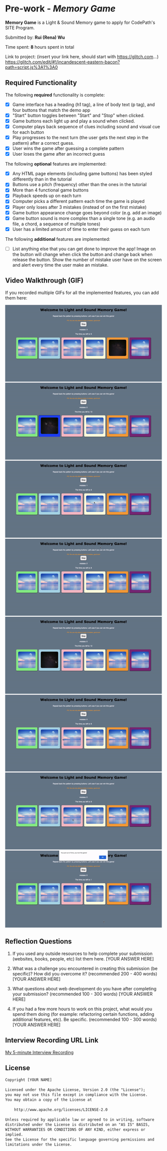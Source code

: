 # Pre-work - *Memory Game*

**Memory Game** is a Light & Sound Memory game to apply for CodePath's SITE Program. 

Submitted by: **Rui (Rena) Wu**

Time spent: **8** hours spent in total

Link to project: (insert your link here, should start with https://glitch.com...)
https://glitch.com/edit/#!/incandescent-eastern-bacon?path=script.js%3A1%3A0

## Required Functionality

The following **required** functionality is complete:

* [x] Game interface has a heading (h1 tag), a line of body text (p tag), and four buttons that match the demo app
* [x] "Start" button toggles between "Start" and "Stop" when clicked. 
* [x] Game buttons each light up and play a sound when clicked. 
* [x] Computer plays back sequence of clues including sound and visual cue for each button
* [x] Play progresses to the next turn (the user gets the next step in the pattern) after a correct guess. 
* [x] User wins the game after guessing a complete pattern
* [x] User loses the game after an incorrect guess

The following **optional** features are implemented:

* [x] Any HTML page elements (including game buttons) has been styled differently than in the tutorial
* [x] Buttons use a pitch (frequency) other than the ones in the tutorial
* [x] More than 4 functional game buttons
* [x] Playback speeds up on each turn
* [x] Computer picks a different pattern each time the game is played
* [x] Player only loses after 3 mistakes (instead of on the first mistake)
* [x] Game button appearance change goes beyond color (e.g. add an image)
* [x] Game button sound is more complex than a single tone (e.g. an audio file, a chord, a sequence of multiple tones)
* [x] User has a limited amount of time to enter their guess on each turn

The following **additional** features are implemented:

- [ ] List anything else that you can get done to improve the app!
Image on the button will change when click the button and change back when release the button. 
Show the number of mistake user have on the screen and alert every time the user make an mistake. 

## Video Walkthrough (GIF)

If you recorded multiple GIFs for all the implemented features, you can add them here:

![Alt text](https://github.com/Juliahi123/codepath-prework/blob/main/gamelost.gif)
![Alt text](https://github.com/Juliahi123/codepath-prework/blob/main/mistake1.gif)
![Alt text](https://github.com/Juliahi123/codepath-prework/blob/main/mistake2.gif)
![Alt text](https://github.com/Juliahi123/codepath-prework/blob/main/mistake3.gif)
![Alt text](https://github.com/Juliahi123/codepath-prework/blob/main/win1.gif)
![Alt text](https://github.com/Juliahi123/codepath-prework/blob/main/win2.gif)
![Alt text](https://github.com/Juliahi123/codepath-prework/blob/main/win3.gif)
![Alt text](https://github.com/Juliahi123/codepath-prework/blob/main/showSound.gif)


## Reflection Questions
1. If you used any outside resources to help complete your submission (websites, books, people, etc) list them here. 
[YOUR ANSWER HERE]

2. What was a challenge you encountered in creating this submission (be specific)? How did you overcome it? (recommended 200 - 400 words) 
[YOUR ANSWER HERE]

3. What questions about web development do you have after completing your submission? (recommended 100 - 300 words) 
[YOUR ANSWER HERE]

4. If you had a few more hours to work on this project, what would you spend them doing (for example: refactoring certain functions, adding additional features, etc). Be specific. (recommended 100 - 300 words) 
[YOUR ANSWER HERE]



## Interview Recording URL Link

[My 5-minute Interview Recording](your-link-here)


## License

    Copyright [YOUR NAME]

    Licensed under the Apache License, Version 2.0 (the "License");
    you may not use this file except in compliance with the License.
    You may obtain a copy of the License at

        http://www.apache.org/licenses/LICENSE-2.0

    Unless required by applicable law or agreed to in writing, software
    distributed under the License is distributed on an "AS IS" BASIS,
    WITHOUT WARRANTIES OR CONDITIONS OF ANY KIND, either express or implied.
    See the License for the specific language governing permissions and
    limitations under the License.
